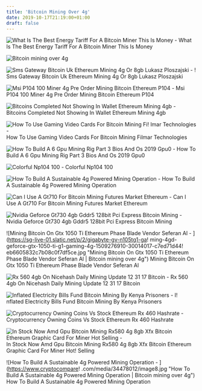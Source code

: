 ```yaml
---
title: 'Bitcoin Mining Over 4g'
date: 2019-10-17T21:19:00+01:00
draft: false
---
```


![What Is The Best Energy Tariff For A Bitcoin Miner This Is Money - ](https://i.dailymail.co.uk/i/pix/2018/01/29/12/48B44C0B00000578-0-image-a-12_1517230300742.jpg "What Is The Best Energy Tariff For A Bitcoin Miner This Is Money | Bitcoin mining over 4g") What Is The Best Energy Tariff For A Bitcoin Miner This Is Money

![Bitcoin mining over 4g](https://ae01.alicdn.com/kf/HTB1uJUJRFXXXXXkXpXXq6xXFXXXB/Colorful-GT730K-4GD5-4G-64bit-GDDR5-Gaming-Mining-Video-Graphics-Card-DVI-HDMI-VGA-Port-PCI.jpg_640x640.jpg "Bitcoin mining over 4g") 

![Sms Gateway Bitcoin Uk Ethereum Mining 4g Or 8gb Lukasz Ploszajski - ](https://qoinfaucet.com/wp-content/uploads/2018/08/gunmtree-1024x809.png "Sms Gateway Bitcoin Uk Ethereum Mining 4g Or 8gb Lukasz Ploszajski | Bitcoin mining over 4g") ! Sms Gateway Bitcoin Uk Ethereum Mining 4g Or 8gb Lukasz Ploszajski

![Msi P104 100 Miner 4g Pre Order Mining Bitcoin Ethereum P104 - ](https://photo.ftc.com.au/web/41747.png "Msi P104 100 Miner 4g Pre Order Mining Bitcoin Ethereum P104 | Bitcoin mining over 4g") Msi P104 100 Miner 4g Pre Order Mining Bitcoin Ethereum P104

![Bitcoins Completed Not Showing In Wallet Ethereum Mining 4gb - ](https://i0.wp.com/1stminingrig.com/wp-content/uploads/2017/08/rx-580-rx-570-rx-570-mining-hashrate-dag-epoch-138-2.jpg "Bitcoins Completed Not Showing In Wallet Ethereum Mining 4gb | Bitcoin mining over 4g") Bitcoins Completed Not Showing In Wallet Ethereum Mining 4gb

![How To Use Gaming Video Cards For Bitcoin Mining Fi!   lmar Technologies - ](https://filmar.com/wp-content/uploads/2018/04/EP9857-002.jpg "How To Use Gaming Video Cards For!    Bitcoin Mining Filmar Technologies | Bitcoin mining over 4g") How To Use Gaming Video Cards For Bitcoin Mining Filmar Technologies

![How To Build A 6 Gpu Mining Rig Part 3 Bios And Os 2019 Gpu0 - ](https://gpu0.com/wp-content/uploads/2017/12/6-gpu-mining-rig-1024x641.jpg "How To Build A 6 Gpu Mining Rig Part 3 Bios And Os 2019 Gpu0 | Bitcoin mining over 4g") How To Build A 6 Gpu Mining Rig Part 3 Bios And Os 2019 Gpu0

![Colorful Np104 100 - ](https://www.bitmart.co.za/wp-content/uploads/2018/02/Colorful-NP104.jpg "Colorful Np104 100 | Bitcoin mining over 4g") Colorful Np104 100

![How To Build A Sustainable 4g Powered Mining Operation - ](https://www.cryptocompare.com/media/34478020/routers.png "How To Build A Sustainable 4g Powered Mining Operation | Bitc!   oin mining over 4g") How To Build A Sustainable 4g Powered Mining Operation

![Can I Use A Gt710 For Bitcoin Mining Futures Market Ethereum - ](https://www.cryptocompare.com/media/14913471/image-2.png "Can I Use A Gt710 For Bitcoin Mining Futures Market Ethereum | Bitcoin mining over 4g") Can I Use A Gt710 For Bitcoin Mining Futures Market Ethereum

![Nvidia Geforce Gt730 4gb Gddr5 128bit Pci Express Bitcoin Mining - ](https://ae01.alicdn.com/kf/HTB1uJUJRFXXXXXkXpXXq6xXFXXXB/Colorful-GT730K-4GD5-4G-64bit-GDDR5-Gaming-Mining-Video-Graphics-Card-DVI-HDMI-VGA-Port-PCI.jpg_640x640.jpg "Nvidia Geforce Gt730 4gb Gddr5 128bit Pci Express Bitcoin Mining | Bitcoin mining over 4g") Nvidia Geforce Gt730 4gb Gddr5 128bit Pci Express Bitcoin Mining

![Mining Bitcoin On Gtx 1050 Ti Ethereum Phase Blade Vendor Seferan Al - ](https://sg-live-01.slatic.net/p/2/gigabyte-gv-n105tg1-ga!   ming-4gd-geforce-gtx-1050-ti-g1-gaming-4g-1509276910-30014017-c7ed71d44!   eb6605832c7b08c0f7df5ce.jpg "Mining Bitcoin On Gtx 1050 Ti Ethereum Phase Blade Vendor Seferan Al | Bitcoin mining over 4g") Mining Bitcoin On Gtx 1050 Ti Ethereum Phase Blade Vendor Seferan Al

![Rx 560 4gb On Nicehash Daily Mining Update 12 31 17 Bitcoin - ](https://i.ytimg.com/vi/UK4Ot1vfBn0/maxresdefault.jpg "Rx 560 4gb On Nicehash Daily Mining Update 12 31 17 Bitcoin | Bitcoin mining over 4g") Rx 560 4gb On Nicehash Daily Mining Update 12 31 17 Bitcoin

![Inflated Electricity Bills Fund Bitcoin Mining By Kenya Prisoners - ](https://i2.wp.com/techweez.com/wp-content/uploads/2018/03/Mining-rig.jpg?resize=640%2C359&ssl=1 "Inflated Electricity Bills Fund Bitcoin Mining By Kenya Prisoners | Bitcoin mining over 4g") I! nflated Electricity Bills Fund Bitcoin Mining By Kenya Prisoners

![Cryptocurrency Owning Coins Vs Stock Ethereum Rx 460 Hashrate - ](https://i.ytimg.com/vi/WPLDRhMlqJI/maxresdefault.jpg "Cryptocurrency Owning Coins Vs Stock Ethereum Rx 460 Hashrate | Bitcoin mining over 4g") Cryptocurrency Owning Coins Vs Stock Ethereum Rx 460 Hashrate

![In Stock Now Amd Gpu Bitcoin Mining Rx580 4g 8gb Xfx Bitcoin Ethereum Graphic Card For Miner Hot Selling - ](https://image.made-in-china.com/43f34j00AGofrNPdZtbW/in-Stock-Now-AMD-GPU-Bitcoin-Mining-Rx580-4G-8GB-Xfx-Bitcoin-Ethereum-Graphic-Card-for-Miner-Hot-Selling.jpg "In Stock Now Amd Gpu Bitcoin Mining Rx580 4g 8gb Xfx Bitcoin Ethereum Graphic Card For Miner Hot Selling | Bitcoin mining over 4g") In Stock Now Amd Gpu Bitcoin Mining Rx580 4g 8gb Xfx Bitcoin Ethereum Graphic Card For Miner Hot! Selling

![How To Build A Sustainable 4g Powered Mining Operation - ](https://www.cryptocompare!   .com/media/34478012/image8.jpg "How To Build A Sustainable 4g Powered Mining Operation | Bitcoin mining over 4g") How To Build A Sustainable 4g Powered Mining Operation